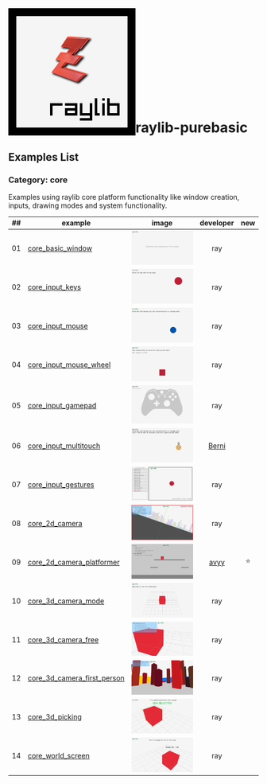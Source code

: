 ﻿<img align="left" src="https://github.com/D-a-n-i-l-o/raylib-purebasic/blob/master/raylib-purebasic.png" width=256>

<br><br><br><br><br><br><br><br><br><br>

# raylib-purebasic

## Examples List

### Category: core

Examples using raylib core platform functionality like window creation, inputs, drawing modes and system functionality.

| ## | example  | image  | developer  | new |
|----|----------|--------|:----------:|:---:|
| 01 | [core_basic_window](core/core_basic_window.pb)                     | <img src="core/screenshots/core_basic_window.png" alt="core_basic_window" width="200">                     | ray        |    |
| 02 | [core_input_keys](core/core_input_keys.pb)                         | <img src="core/screenshots/core_input_keys.png" alt="core_input_keys" width="200">                         | ray        |    |
| 03 | [core_input_mouse](core/core_input_mouse.pb)                       | <img src="core/screenshots/core_input_mouse.png" alt="core_input_mouse" width="200">                       | ray        |    |
| 04 | [core_input_mouse_wheel](core/core_input_mouse_wheel.pb)           | <img src="core/screenshots/core_input_mouse_wheel.png" alt="core_input_mouse_wheel" width="200">           | ray        |    |
| 05 | [core_input_gamepad](core/core_input_gamepad.pb)                   | <img src="core/screenshots/core_input_gamepad.png" alt="core_input_gamepad" width="200">                   | ray        |    |
| 06 | [core_input_multitouch](core/core_input_multitouch.pb)             | <img src="core/screenshots/core_input_multitouch.png" alt="core_input_multitouch" width="200">             | [Berni](https://github.com/Berni8k) |    |
| 07 | [core_input_gestures](core/core_input_gestures.pb)                 | <img src="core/screenshots/core_input_gestures.png" alt="core_input_gestures" width="200">                 | ray        |    |
| 08 | [core_2d_camera](core/core_2d_camera.pb)                           | <img src="core/screenshots/core_2d_camera.png" alt="core_2d_camera" width="200">                           | ray        |    |
| 09 | [core_2d_camera_platformer](core/core_2d_camera_platformer.pb)     | <img src="core/screenshots/core_2d_camera_platformer.png" alt="core_2d_camera_platformer" width="200">     | [avyy](https://github.com/avyy) | ⭐️  |
| 10 | [core_3d_camera_mode](core/core_3d_camera_mode.pb)                 | <img src="core/screenshots/core_3d_camera_mode.png" alt="core_3d_camera_mode" width="200">                 | ray        |     |
| 11 | [core_3d_camera_free](core/core_3d_camera_free.pb)                 | <img src="core/screenshots/core_3d_camera_free.png" alt="core_3d_camera_free" width="200">                 | ray        |     |
| 12 | [core_3d_camera_first_person](core/core_3d_camera_first_person.pb) | <img src="core/screenshots/core_3d_camera_first_person.png" alt="core_3d_camera_first_person" width="200"> | ray        |     |
| 13 | [core_3d_picking](core/core_3d_picking.pb)                         | <img src="core/screenshots/core_3d_picking.png" alt="core_3d_picking" width="200">                         | ray        |     |
| 14 | [core_world_screen](core/core_world_screen.pb)                     | <img src="core/screenshots/core_world_screen.png" alt="core_world_screen" width="200">                     | ray        |     |
